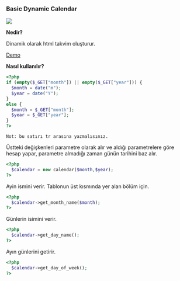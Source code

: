 ### Basic Dynamic Calendar
<p>
  <img src="https://hasimyerli.com/projects/images/project-img/calendar1.png">
</p>

**Nedir?**

Dinamik olarak html takvim oluşturur.

[Demo](https://hasimyerli.com/projects/calendar-class.php)


**Nasıl kullanılır?**

```php
<?php
if (empty($_GET["month"]) || empty($_GET["year"])) {
  $month = date("m");
  $year = date("Y");
}
else {
  $month = $_GET["month"];
  $year = $_GET["year"];
}
?>
```
    Not: bu satırı tr arasına yazmalısınız.

Üstteki değişkenleri parametre olarak alır ve aldığı parametrelere göre hesap yapar, parametre almadığı zaman günün tarihini baz alır.

```php
<?php
  $calendar = new calendar($month,$year);
?>
```
Ayin ismini verir. Tablonun üst kısmında yer alan bölüm için.

```php
<?php
  $calendar->get_month_name($month);
?>
```

Günlerin isimini verir.

```php
<?php
  $calendar->get_day_name();
?>
```

Ayın günlerini getirir.

```php
<?php
  $calendar->get_day_of_week();
?>
```
